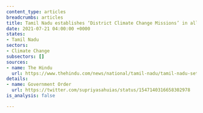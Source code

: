 ```yaml
---
content_type: articles
breadcrumbs: articles
title: Tamil Nadu establishes ‘District Climate Change Missions’ in all 38 districts
date: 2021-07-21 04:00:00 +0000
states:
- Tamil Nadu
sectors:
- Climate Change
subsectors: []
sources:
- name: The Hindu
  url: https://www.thehindu.com/news/national/tamil-nadu/tamil-nadu-sets-up-climate-change-missions-in-all-38-districts/article65635181.ece
details:
- name: Government Order
  url: https://twitter.com/supriyasahuias/status/1547140316658302978
is_analysis: false

---
```

